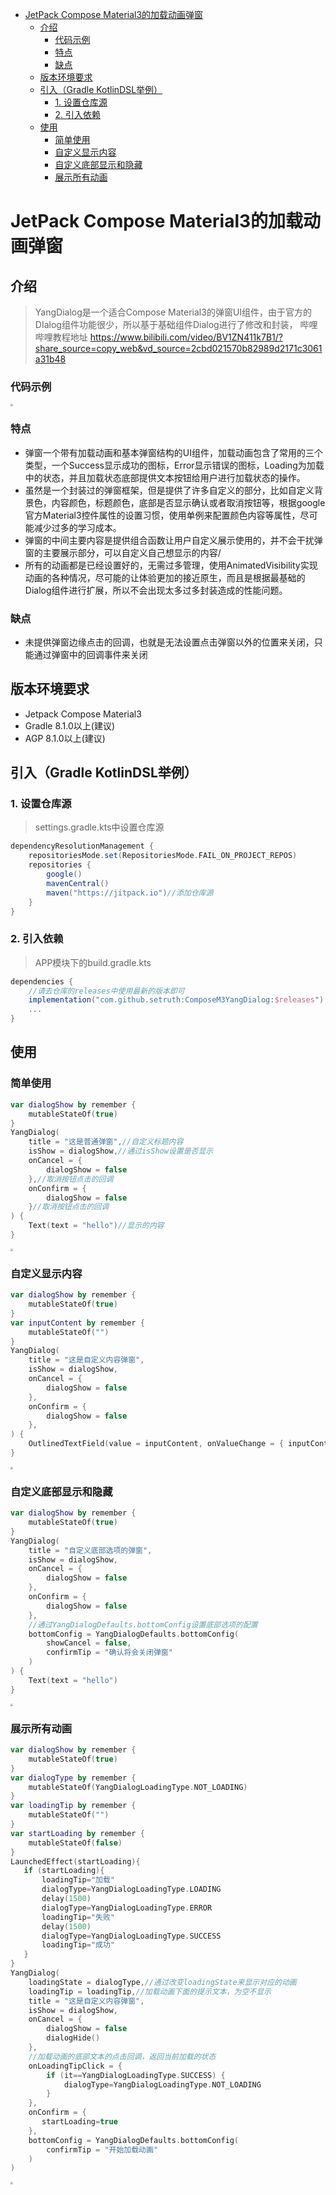 - [JetPack Compose Material3的加载动画弹窗](#jetpack-compose-material3的加载动画弹窗)
  - [介绍](#介绍)
    - [代码示例](#代码示例)
    - [特点](#特点)
    - [缺点](#缺点)
  - [版本环境要求](#版本环境要求)
  - [引入（Gradle KotlinDSL举例）](#引入gradle-kotlindsl举例)
    - [1. 设置仓库源](#1-设置仓库源)
    - [2. 引入依赖](#2-引入依赖)
  - [使用](#使用)
    - [简单使用](#简单使用)
    - [自定义显示内容](#自定义显示内容)
    - [自定义底部显示和隐藏](#自定义底部显示和隐藏)
    - [展示所有动画](#展示所有动画)

# JetPack Compose Material3的加载动画弹窗  

## 介绍

> YangDialog是一个适合Compose Material3的弹窗UI组件，由于官方的DIalog组件功能很少，所以基于基础组件Dialog进行了修改和封装，
> 哔哩哔哩教程地址 https://www.bilibili.com/video/BV1ZN411k7B1/?share_source=copy_web&vd_source=2cbd021570b82989d2171c3061a31b48

### 代码示例

<img src="imgResource\example.gif" style="zoom:25%;" />



### 特点

- 弹窗一个带有加载动画和基本弹窗结构的UI组件，加载动画包含了常用的三个类型，一个Success显示成功的图标，Error显示错误的图标，Loading为加载中的状态，并且加载状态底部提供文本按钮给用户进行加载状态的操作。
- 虽然是一个封装过的弹窗框架，但是提供了许多自定义的部分，比如自定义背景色，内容颜色，标题颜色，底部是否显示确认或者取消按钮等，根据google官方Material3控件属性的设置习惯，使用单例来配置颜色内容等属性，尽可能减少过多的学习成本。
- 弹窗的中间主要内容是提供组合函数让用户自定义展示使用的，并不会干扰弹窗的主要展示部分，可以自定义自己想显示的内容/
- 所有的动画都是已经设置好的，无需过多管理，使用AnimatedVisibility实现动画的各种情况，尽可能的让体验更加的接近原生，而且是根据最基础的Dialog组件进行扩展，所以不会出现太多过多封装造成的性能问题。

### 缺点

- 未提供弹窗边缘点击的回调，也就是无法设置点击弹窗以外的位置来关闭，只能通过弹窗中的回调事件来关闭

## 版本环境要求

- Jetpack Compose Material3
- Gradle 8.1.0以上(建议)
- AGP 8.1.0以上(建议)

## 引入（Gradle KotlinDSL举例）

### 1. 设置仓库源

> settings.gradle.kts中设置仓库源

```groovy
dependencyResolutionManagement {
    repositoriesMode.set(RepositoriesMode.FAIL_ON_PROJECT_REPOS)
    repositories {
        google()
        mavenCentral()
        maven("https://jitpack.io")//添加仓库源
    }
}
```

### 2. 引入依赖

> APP模块下的build.gradle.kts

```groovy
dependencies {
    //请去仓库的releases中使用最新的版本即可
    implementation("com.github.setruth:ComposeM3YangDialog:$releases")
	...
}
```

## 使用

###  简单使用

```kotlin
var dialogShow by remember {
    mutableStateOf(true)
}
YangDialog(
    title = "这是普通弹窗",//自定义标题内容
    isShow = dialogShow,//通过isShow设置是否显示
    onCancel = {
        dialogShow = false
    },//取消按钮点击的回调
    onConfirm = {
        dialogShow = false
    }//取消按钮点击的回调
) {
    Text(text = "hello")//显示的内容
}
```

<img src="imgResource\common.gif" style="zoom:25%;" />





### 自定义显示内容

```kotlin
var dialogShow by remember {
    mutableStateOf(true)
}
var inputContent by remember {
    mutableStateOf("")
}
YangDialog(
    title = "这是自定义内容弹窗",
    isShow = dialogShow,
    onCancel = {
        dialogShow = false
    },
    onConfirm = {
        dialogShow = false
    },
) {
    OutlinedTextField(value = inputContent, onValueChange = { inputContent = it })//自定义内容
}
```

<img src="imgResource\diyContent.gif" style="zoom:25%;" />

### 自定义底部显示和隐藏

```kotlin
var dialogShow by remember {
    mutableStateOf(true)
}
YangDialog(
    title = "自定义底部选项的弹窗",
    isShow = dialogShow,
    onCancel = {
        dialogShow = false
    },
    onConfirm = {
        dialogShow = false
    },
    //通过YangDialogDefaults.bottomConfig设置底部选项的配置
    bottomConfig = YangDialogDefaults.bottomConfig(
        showCancel = false,
        confirmTip = "确认将会关闭弹窗"
    )
) {
    Text(text = "hello")
}
```

<img src="imgResource\diyBottom.gif" style="zoom:25%;" />

### 展示所有动画

```kotlin
var dialogShow by remember {
    mutableStateOf(true)
}
var dialogType by remember {
    mutableStateOf(YangDialogLoadingType.NOT_LOADING)
}
var loadingTip by remember {
    mutableStateOf("")
}
var startLoading by remember {
    mutableStateOf(false)
}
LaunchedEffect(startLoading){
   if (startLoading){
       loadingTip="加载"
       dialogType=YangDialogLoadingType.LOADING
       delay(1500)
       dialogType=YangDialogLoadingType.ERROR
       loadingTip="失败"
       delay(1500)
       dialogType=YangDialogLoadingType.SUCCESS
       loadingTip="成功"
   }
}
YangDialog(
    loadingState = dialogType,//通过改变loadingState来显示对应的动画
    loadingTip = loadingTip,//加载动画下面的提示文本，为空不显示
    title = "这是自定义内容弹窗",
    isShow = dialogShow,
    onCancel = {
        dialogShow = false
        dialogHide()
    },
    //加载动画的底部文本的点击回调，返回当前加载的状态
    onLoadingTipClick = {
        if (it==YangDialogLoadingType.SUCCESS) {
            dialogType=YangDialogLoadingType.NOT_LOADING
        }
    },
    onConfirm = {
       startLoading=true
    },
    bottomConfig = YangDialogDefaults.bottomConfig(
        confirmTip = "开始加载动画"
    )
)
```

<img src="imgResource\allLoading.gif" style="zoom:25%;" />

